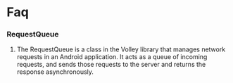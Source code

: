 

# Faq


### RequestQueue
1. The RequestQueue is a class in the Volley library that manages network requests in an Android application. It acts as a queue of incoming requests, and sends those requests to the server and returns the response asynchronously.
